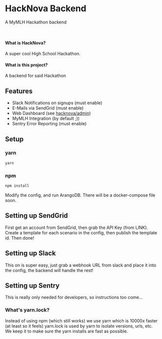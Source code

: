 # HackNova Backend

A MyMLH Hackathon backend

&nbsp;

#### What is HackNova?

A super cool High School Hackathon.

#### What is this project?

A backend for said Hackathon

## Features

* Slack Notifications on signups (must enable)
* E-Mails via SendGrid (must enable)
* Web Dashboard (see [hacknova/admin](https://github.com/hacknova/admin))
* MyMLH Integration (by default ;))
* Sentry Error Reporting (must enable)

## Setup

### yarn

```bash
yarn
```

### npm

```bash
npm install
```

Modify the config, and run ArangoDB. There will be a docker-compose file soon.

## Setting up SendGrid

First get an account from SendGrid, then grab the API Key (from LINK). Create a template
for each scenario in the config, then publish the template id. Then done!

## Setting up Slack

This on is super easy, just grab a webhook URL from slack and place it into the config,
the backend will handle the rest!

## Setting up Sentry

This is really only needed for developers, so instructions too come...

### What's yarn.lock?

Instead of using npm (which still works) we use yarn which is 10000x faster (at least so it feels)
yarn.lock is used by yarn to isolate versions, urls, etc. We keep it to make sure
the yarn installs are fast as possible.
